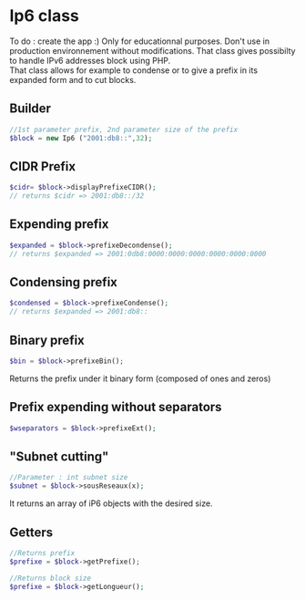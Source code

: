 # Ip6 class
To do : create the app :) 
Only for educationnal purposes. Don't use in production environnement without modifications. 
That class gives possibilty to handle IPv6 addresses block using PHP.  
That class allows for example to condense or to give a prefix in its expanded form and to cut blocks.

## Builder
```PHP
//1st parameter prefix, 2nd parameter size of the prefix
$block = new Ip6 ("2001:db8::",32);
````
## CIDR Prefix
```PHP
$cidr= $block->displayPrefixeCIDR();
// returns $cidr => 2001:db8::/32
````
## Expending prefix
```PHP
$expanded = $block->prefixeDecondense();
// returns $expanded => 2001:0db8:0000:0000:0000:0000:0000:0000
````
## Condensing prefix
```PHP
$condensed = $block->prefixeCondense();
// returns $expanded => 2001:db8::
````
## Binary prefix
```PHP
$bin = $block->prefixeBin();
````
Returns the prefix under it binary form (composed of ones and zeros)
## Prefix expending without separators
```PHP
$wseparators = $block->prefixeExt();
````
## "Subnet cutting" 
```PHP
//Parameter : int subnet size
$subnet = $block->sousReseaux(x);
````
It returns an array of iP6 objects with the desired size. 

## Getters
```PHP
//Returns prefix
$prefixe = $block->getPrefixe();

//Returns block size
$prefixe = $block->getLongueur();



